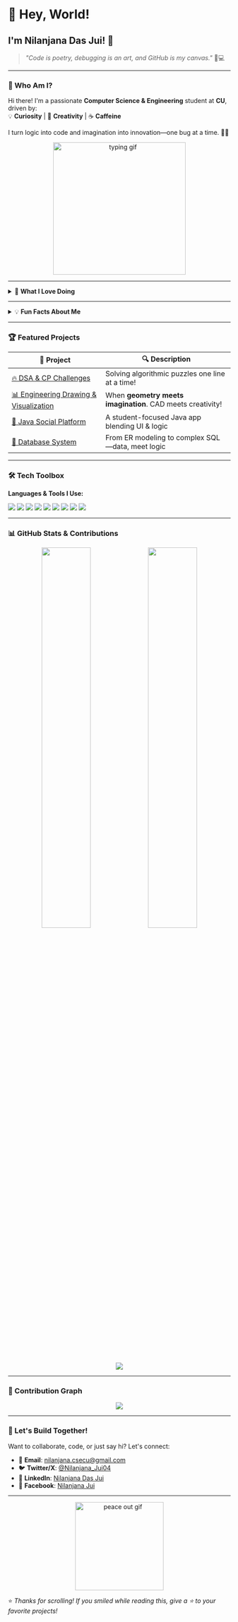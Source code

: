 # 👋 Hey, World!  
## I'm Nilanjana Das Jui! 🚀  

> _"Code is poetry, debugging is an art, and GitHub is my canvas."_ 🎨💻  

---

### 🌟 Who Am I?

Hi there! I'm a passionate **Computer Science & Engineering** student at **CU**, driven by:  
💡 **Curiosity** | 🎨 **Creativity** | ☕ **Caffeine**

I turn logic into code and imagination into innovation—one bug at a time. 🐞💡

<p align="center">
  <img src="https://media.giphy.com/media/LmNwrBhejkK9EFP504/giphy.gif" width="300" alt="typing gif" />
</p>

---

<details>
<summary>🎯 <strong>What I Love Doing</strong></summary>

- ⚔️ **Code Warrior**: Fighting through **Data Structures & Algorithms** in C++  
- 💬 **Social Builder**: Developing a Java-based **student platform**—coming soon!  
- 🧠 **Database Explorer**: Crafting ER models, SQL queries & relational schemas  
- 🖌️ **Visual Creator**: Mixing engineering with art in **Drawing & Data Visualization**  
- 🌐 **Web Explorer**: Learning HTML/CSS to create magic on the web  
- 🌍 **Open Source Dev**: Sharing my work and growth openly on GitHub  

</details>

---

<details>
<summary>💡 <strong>Fun Facts About Me</strong></summary>

- 🖥️ I see **segmentation faults** more than my own reflection!  
- 🎧 I debug better when my favorite playlist is on loop  
- 📚 I’m always learning—**tech, design, life**, you name it  
- 🛠️ I build not just apps, but also meaningful connections  

<p align="center">
  <img src="https://media.giphy.com/media/fAnEC88LccN7a/giphy.gif" width="250" alt="debugging gif" />
</p>

</details>

---

### 🏆 Featured Projects

| 🚀 Project | 🔍 Description |
|-----------|----------------|
| [🔥 DSA & CP Challenges](https://github.com/nilanjanajui) | Solving algorithmic puzzles one line at a time! |
| [📊 Engineering Drawing & Visualization](https://github.com/nilanjanajui) | When **geometry meets imagination**. CAD meets creativity! |
| [💬 Java Social Platform](https://github.com/nilanjanajui) | A student-focused Java app blending UI & logic |
| [🧠 Database System](https://github.com/nilanjanajui) | From ER modeling to complex SQL—data, meet logic |

---

### 🛠️ Tech Toolbox

**Languages & Tools I Use:**  
<p align="left">
  <img src="https://img.shields.io/badge/C++-00599C?style=for-the-badge&logo=cplusplus&logoColor=white" />
  <img src="https://img.shields.io/badge/Java-ED8B00?style=for-the-badge&logo=java&logoColor=white" />
  <img src="https://img.shields.io/badge/SQL-336791?style=for-the-badge&logo=postgresql&logoColor=white" />
  <img src="https://img.shields.io/badge/HTML5-E34F26?style=for-the-badge&logo=html5&logoColor=white" />
  <img src="https://img.shields.io/badge/LaTeX-008080?style=for-the-badge&logo=latex&logoColor=white" />
  <img src="https://img.shields.io/badge/VSCode-007ACC?style=for-the-badge&logo=visual-studio-code&logoColor=white" />
  <img src="https://img.shields.io/badge/GitHub-181717?style=for-the-badge&logo=github&logoColor=white" />
  <img src="https://img.shields.io/badge/Oracle-FF0000?style=for-the-badge&logo=oracle&logoColor=white" />
  <img src="https://img.shields.io/badge/Fish Shell-4F5D95?style=for-the-badge&logo=gnu-bash&logoColor=white" />
</p>

---

### 📊 GitHub Stats & Contributions

<p align="center">
  <img src="https://github-readme-stats.vercel.app/api?username=nilanjanajui&show_icons=true&theme=radical" width="47%" />
  <img src="https://github-readme-stats.vercel.app/api/top-langs/?username=nilanjanajui&layout=compact&theme=radical" width="47%" />
</p>

<p align="center">
  <img src="https://github-readme-streak-stats.herokuapp.com/?user=nilanjanajui&theme=radical" />
</p>

---

### 🌿 Contribution Graph

<p align="center">
  <img src="https://github-readme-activity-graph.vercel.app/graph?username=nilanjanajui&theme=rogue" />
</p>


---

### 🤝 Let's Build Together!

Want to collaborate, code, or just say hi? Let's connect:

- 📧 **Email**: [nilanjana.csecu@gmail.com](mailto:nilanjana.csecu@gmail.com)  
- 🐦 **Twitter/X**: [@Nilanjana_Jui04](https://x.com/i/flow/login?redirect_after_login=%2FNilanjana_Jui04)  
- 💼 **LinkedIn**: [Nilanjana Das Jui](https://www.linkedin.com/in/nilanjana-jui-759402286/)  
- 📘 **Facebook**: [Nilanjana Jui](https://www.facebook.com/share/1ESuwQJ5bR/)

---

<p align="center">
  <img src="https://media.giphy.com/media/5GoVLqeAOo6PK/giphy.gif" width="200" alt="peace out gif" />
</p>

⭐ _Thanks for scrolling! If you smiled while reading this, give a ⭐ to your favorite projects!_
